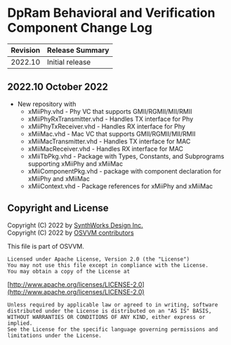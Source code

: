 # DpRam Behavioral and Verification Component Change Log

| Revision  |  Release Summary | 
------------|----------- 
| 2022.10   | Initial release

## 2022.10 October 2022
- New repository with 
    - xMiiPhy.vhd  - Phy VC that supports GMII/RGMII/MII/RMII
    -   xMiiPhyRxTransmitter.vhd - Handles TX interface for Phy
    -   xMiiPhyTxReceiver.vhd - Handles RX interface for Phy
    - xMiiMac.vhd  - Mac VC that supports GMII/RGMII/MII/RMII
    -   xMiiMacTransmitter.vhd - Handles TX interface for MAC
    -   xMiiMacReceiver.vhd - Handles RX interface for MAC
    - xMiiTbPkg.vhd - Package with Types, Constants, and Subprograms supporting xMiiPhy and xMiiMac
    - xMiiComponentPkg.vhd - package with component declaration for xMiiPhy and xMiiMac
    - xMiiContext.vhd - Package references for xMiiPhy and xMiiMac

 
## Copyright and License
Copyright (C) 2022 by [SynthWorks Design Inc.](http://www.synthworks.com/)   
Copyright (C) 2022 by [OSVVM contributors](CONTRIBUTOR.md)   

This file is part of OSVVM.

    Licensed under Apache License, Version 2.0 (the "License")
    You may not use this file except in compliance with the License.
    You may obtain a copy of the License at

  [http://www.apache.org/licenses/LICENSE-2.0](http://www.apache.org/licenses/LICENSE-2.0)

    Unless required by applicable law or agreed to in writing, software
    distributed under the License is distributed on an "AS IS" BASIS,
    WITHOUT WARRANTIES OR CONDITIONS OF ANY KIND, either express or implied.
    See the License for the specific language governing permissions and
    limitations under the License.
